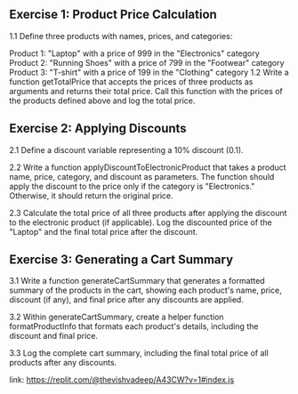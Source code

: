 ## Exercise 1: Product Price Calculation
1.1 Define three products with names, prices, and categories:

Product 1: "Laptop" with a price of 999 in the "Electronics" category
Product 2: "Running Shoes" with a price of 799 in the "Footwear" category
Product 3: "T-shirt" with a price of 199 in the "Clothing" category
1.2 Write a function getTotalPrice that accepts the prices of three products as arguments and returns their total price. Call this function with the prices of the products defined above and log the total price.

## Exercise 2: Applying Discounts

2.1 Define a discount variable representing a 10% discount (0.1).

2.2 Write a function applyDiscountToElectronicProduct that takes a product name, price, category, and discount as parameters. The function should apply the discount to the price only if the category is "Electronics." Otherwise, it should return the original price.

2.3 Calculate the total price of all three products after applying the discount to the electronic product (if applicable). Log the discounted price of the "Laptop" and the final total price after the discount.

## Exercise 3: Generating a Cart Summary
3.1 Write a function generateCartSummary that generates a formatted summary of the products in the cart, showing each product's name, price, discount (if any), and final price after any discounts are applied.

3.2 Within generateCartSummary, create a helper function formatProductInfo that formats each product's details, including the discount and final price.

3.3 Log the complete cart summary, including the final total price of all products after any discounts.

link: https://replit.com/@thevishvadeep/A43CW?v=1#index.js
